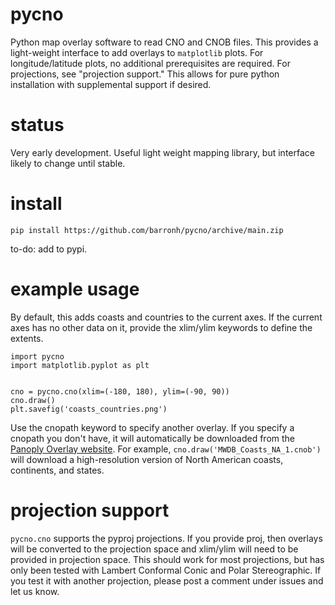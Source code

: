 # pycno

Python map overlay software to read CNO and CNOB files. This provides a light-weight interface to add overlays to `matplotlib` plots. For longitude/latitude plots, no additional prerequisites are required. For projections, see "projection support." This allows for pure python installation with supplemental support if desired.

# status

Very early development. Useful light weight mapping library, but interface likely to change until stable.

# install 

`pip install https://github.com/barronh/pycno/archive/main.zip`

to-do: add to pypi.

# example usage

By default, this adds coasts and countries to the current axes. If the current axes has no other data on it, provide the xlim/ylim keywords to define the extents.

```
import pycno
import matplotlib.pyplot as plt


cno = pycno.cno(xlim=(-180, 180), ylim=(-90, 90))
cno.draw()
plt.savefig('coasts_countries.png')
```

Use the cnopath keyword to specify another overlay. If you specify a cnopath you don't have, it will automatically be downloaded from the [Panoply Overlay website](https://www.giss.nasa.gov/tools/panoply/overlays/). For example, `cno.draw('MWDB_Coasts_NA_1.cnob')` will download a high-resolution version of North American coasts, continents, and states.

# projection support

`pycno.cno` supports the pyproj projections. If you provide proj, then overlays will be converted to the projection space and xlim/ylim will need to be provided in projection space. This should work for most projections, but has only been tested with  Lambert Conformal Conic and Polar Stereographic. If you test it with another projection, please post a comment under issues and let us know.
